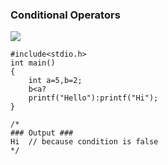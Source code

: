 ### Conditional Operators

![](resource:assets/images/C/img-b13.png)


```
#include<stdio.h>
int main()
{
	int a=5,b=2;
	b<a?
	printf("Hello"):printf("Hi");
}

/*
### Output ###
Hi 	// because condition is false
*/
```

